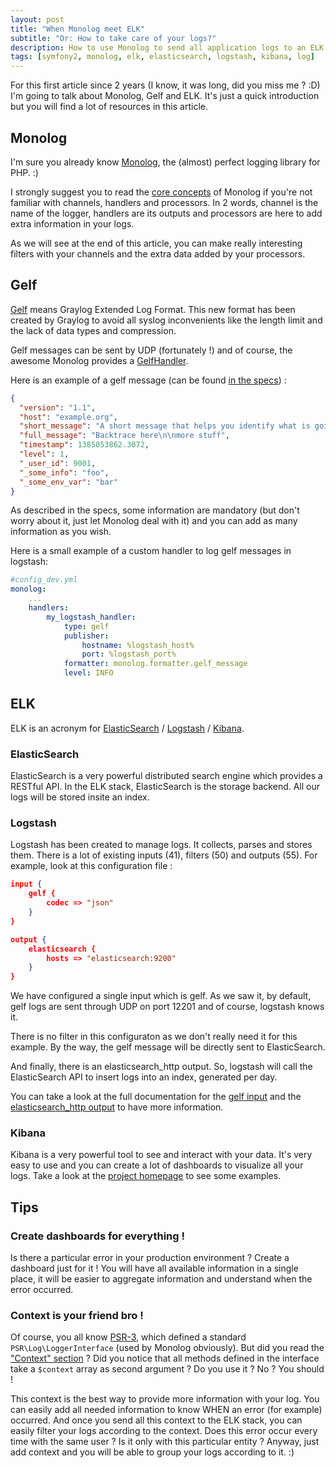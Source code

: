 ```yaml
---
layout: post
title: "When Monolog meet ELK"
subtitle: "Or: How to take care of your logs?"
description: How to use Monolog to send all application logs to an ELK stack
tags: [symfony2, monolog, elk, elasticsearch, logstash, kibana, log]
---
```


For this first article since 2 years (I know, it was long, did you miss me ? :D)
I'm going to talk about Monolog, Gelf and ELK. It's just a quick introduction
but you will find a lot of resources in this article.

## Monolog

I'm sure you already know [Monolog](https://github.com/Seldaek/monolog), the
(almost) perfect logging library for PHP. :)

I strongly suggest you to read the [core
concepts](https://github.com/Seldaek/monolog#core-concepts) of Monolog if
you're not familiar with channels, handlers and processors. In 2 words, channel
is the name of the logger, handlers are its outputs and processors are here to
add extra information in your logs.

As we will see at the end of this article, you can make really interesting
filters with your channels and the extra data added by your processors.

## Gelf

[Gelf](http://graylog2.org/gelf) means Graylog Extended Log Format. This new
format has been created by Graylog to avoid all syslog inconvenients like the
length limit and the lack of data types and compression.

Gelf messages can be sent by UDP (fortunately !) and of course, the awesome
Monolog provides a
[GelfHandler](https://github.com/Seldaek/monolog/blob/master/src/Monolog/Handler/GelfHandler.php).

Here is an example of a gelf message (can be found [in the
specs](http://graylog2.org/gelf#specs)) :

```json
{
  "version": "1.1",
  "host": "example.org",
  "short_message": "A short message that helps you identify what is going on",
  "full_message": "Backtrace here\n\nmore stuff",
  "timestamp": 1385053862.3072,
  "level": 1,
  "_user_id": 9001,
  "_some_info": "foo",
  "_some_env_var": "bar"
}
```

As described in the specs, some information are mandatory (but don't worry
about it, just let Monolog deal with it) and you can add as many information
as you wish.

Here is a small example of a custom handler to log gelf messages in logstash:

```yml
#config_dev.yml
monolog:
    ...
    handlers:
        my_logstash_handler:
            type: gelf
            publisher:
                hostname: %logstash_host%
                port: %logstash_port%
            formatter: monolog.formatter.gelf_message
            level: INFO
```

## ELK

ELK is an acronym for [ElasticSearch](http://www.elasticsearch.org/) /
[Logstash](http://logstash.net/) /
[Kibana](http://www.elasticsearch.org/overview/kibana/).

### ElasticSearch

ElasticSearch is a very powerful distributed search engine which provides a RESTful
API. In the ELK stack, ElasticSearch is the storage backend. All our logs will
be stored insite an index.

### Logstash

Logstash has been created to manage logs. It collects, parses and stores them.
There is a lot of existing inputs (41), filters (50) and outputs (55). For
example, look at this configuration file :

```json
input {
    gelf {
        codec => "json"
    }
}

output {
    elasticsearch {
        hosts => "elasticsearch:9200"
    }
}
```

We have configured a single input which is gelf. As we saw it, by default, gelf
logs are sent through UDP on port 12201 and of course, logstash knows it.

There is no filter in this configuraton as we don't really need it for this
example. By the way, the gelf message will be directly sent to ElasticSearch.

And finally, there is an elasticsearch_http output. So, logstash will call the
ElasticSearch API to insert logs into an index, generated per day.

You can take a look at the full documentation for the [gelf
input](http://logstash.net/docs/1.4.2/inputs/gelf) and the [elasticsearch_http
output](http://logstash.net/docs/1.4.2/outputs/elasticsearch_http) to have more
information.

### Kibana

Kibana is a very powerful tool to see and interact with your data. It's very
easy to use and you can create a lot of dashboards to visualize all your logs.
Take a look at the [project
homepage](http://www.elasticsearch.org/overview/kibana/) to see some examples.

## Tips

### Create dashboards for everything !

Is there a particular error in your production environment ? Create a dashboard
just for it ! You will have all available information in a single place, it
will be easier to aggregate information and understand when the error occurred.

### Context is your friend bro !

Of course, you all know
[PSR-3](https://github.com/php-fig/fig-standards/blob/master/accepted/PSR-3-logger-interface.md),
which defined a standard `PSR\Log\LoggerInterface` (used by Monolog obviously).
But did you read the ["Context"
section](https://github.com/php-fig/fig-standards/blob/master/accepted/PSR-3-logger-interface.md#13-context)
? Did you notice that all methods defined in the interface take a `$context`
array as second argument ? Do you use it ? No ? You should !

This context is the best way to provide more information with your log. You can
easily add all needed information to know WHEN an error (for example)
occurred. And once you send all this context to the ELK stack, you can easily
filter your logs according to the context. Does this error occur every time
with the same user ? Is it only with this particular entity ? Anyway, just add
context and you will be able to group your logs according to it. :)

